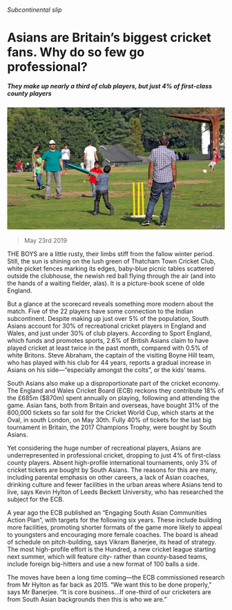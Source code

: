 ###### Subcontinental slip

# Asians are Britain’s biggest cricket fans. Why do so few go professional? 

##### They make up nearly a third of club players, but just 4% of first-class county players 

![image](images/20190525_BRP001_0.jpg) 

> May 23rd 2019 

THE BOYS are a little rusty, their limbs stiff from the fallow winter period. Still, the sun is shining on the lush green of Thatcham Town Cricket Club, white picket fences marking its edges, baby-blue picnic tables scattered outside the clubhouse, the newish red ball flying through the air (and into the hands of a waiting fielder, alas). It is a picture-book scene of olde England. 

But a glance at the scorecard reveals something more modern about the match. Five of the 22 players have some connection to the Indian subcontinent. Despite making up just over 5% of the population, South Asians account for 30% of recreational cricket players in England and Wales, and just under 30% of club players. According to Sport England, which funds and promotes sports, 2.6% of British Asians claim to have played cricket at least twice in the past month, compared with 0.5% of white Britons. Steve Abraham, the captain of the visiting Boyne Hill team, who has played with his club for 44 years, reports a gradual increase in Asians on his side—“especially amongst the colts”, or the kids’ teams. 

South Asians also make up a disproportionate part of the cricket economy. The England and Wales Cricket Board (ECB) reckons they contribute 18% of the £685m ($870m) spent annually on playing, following and attending the game. Asian fans, both from Britain and overseas, have bought 31% of the 800,000 tickets so far sold for the Cricket World Cup, which starts at the Oval, in south London, on May 30th. Fully 40% of tickets for the last big tournament in Britain, the 2017 Champions Trophy, were bought by South Asians. 

Yet considering the huge number of recreational players, Asians are underrepresented in professional cricket, dropping to just 4% of first-class county players. Absent high-profile international tournaments, only 3% of cricket tickets are bought by South Asians. The reasons for this are many, including parental emphasis on other careers, a lack of Asian coaches, drinking culture and fewer facilities in the urban areas where Asians tend to live, says Kevin Hylton of Leeds Beckett University, who has researched the subject for the ECB. 

A year ago the ECB published an “Engaging South Asian Communities Action Plan”, with targets for the following six years. These include building more facilities, promoting shorter formats of the game more likely to appeal to youngsters and encouraging more female coaches. The board is ahead of schedule on pitch-building, says Vikram Banerjee, its head of strategy. The most high-profile effort is the Hundred, a new cricket league starting next summer, which will feature city- rather than county-based teams, include foreign big-hitters and use a new format of 100 balls a side. 

The moves have been a long time coming—the ECB commissioned research from Mr Hylton as far back as 2015. “We want this to be done properly,” says Mr Banerjee. “It is core business…If one-third of our cricketers are from South Asian backgrounds then this is who we are.” 

